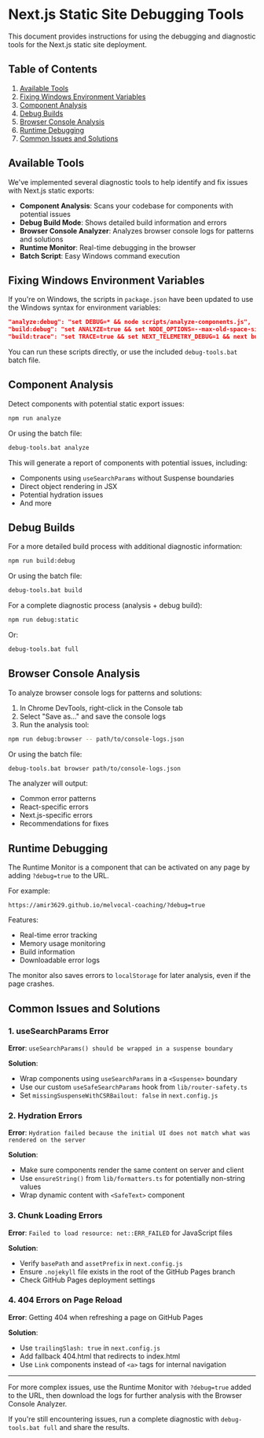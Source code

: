 # Next.js Static Site Debugging Tools

This document provides instructions for using the debugging and diagnostic tools for the Next.js static site deployment.

## Table of Contents

1. [Available Tools](#available-tools)
2. [Fixing Windows Environment Variables](#fixing-windows-environment-variables)
3. [Component Analysis](#component-analysis)
4. [Debug Builds](#debug-builds)
5. [Browser Console Analysis](#browser-console-analysis)
6. [Runtime Debugging](#runtime-debugging)
7. [Common Issues and Solutions](#common-issues-and-solutions)

## Available Tools

We've implemented several diagnostic tools to help identify and fix issues with Next.js static exports:

- **Component Analysis**: Scans your codebase for components with potential issues
- **Debug Build Mode**: Shows detailed build information and errors
- **Browser Console Analyzer**: Analyzes browser console logs for patterns and solutions
- **Runtime Monitor**: Real-time debugging in the browser
- **Batch Script**: Easy Windows command execution

## Fixing Windows Environment Variables

If you're on Windows, the scripts in `package.json` have been updated to use the Windows syntax for environment variables:

```json
"analyze:debug": "set DEBUG=* && node scripts/analyze-components.js",
"build:debug": "set ANALYZE=true && set NODE_OPTIONS=--max-old-space-size=4096 && next build",
"build:trace": "set TRACE=true && set NEXT_TELEMETRY_DEBUG=1 && next build",
```

You can run these scripts directly, or use the included `debug-tools.bat` batch file.

## Component Analysis

Detect components with potential static export issues:

```bash
npm run analyze
```

Or using the batch file:

```bash
debug-tools.bat analyze
```

This will generate a report of components with potential issues, including:
- Components using `useSearchParams` without Suspense boundaries
- Direct object rendering in JSX
- Potential hydration issues
- And more

## Debug Builds

For a more detailed build process with additional diagnostic information:

```bash
npm run build:debug
```

Or using the batch file:

```bash
debug-tools.bat build
```

For a complete diagnostic process (analysis + debug build):

```bash
npm run debug:static
```

Or:

```bash
debug-tools.bat full
```

## Browser Console Analysis

To analyze browser console logs for patterns and solutions:

1. In Chrome DevTools, right-click in the Console tab
2. Select "Save as..." and save the console logs
3. Run the analysis tool:

```bash
npm run debug:browser -- path/to/console-logs.json
```

Or using the batch file:

```bash
debug-tools.bat browser path/to/console-logs.json
```

The analyzer will output:
- Common error patterns
- React-specific errors
- Next.js-specific errors
- Recommendations for fixes

## Runtime Debugging

The Runtime Monitor is a component that can be activated on any page by adding `?debug=true` to the URL.

For example:
```
https://amir3629.github.io/melvocal-coaching/?debug=true
```

Features:
- Real-time error tracking
- Memory usage monitoring
- Build information
- Downloadable error logs

The monitor also saves errors to `localStorage` for later analysis, even if the page crashes.

## Common Issues and Solutions

### 1. useSearchParams Error

**Error**: `useSearchParams() should be wrapped in a suspense boundary`

**Solution**:
- Wrap components using `useSearchParams` in a `<Suspense>` boundary
- Use our custom `useSafeSearchParams` hook from `lib/router-safety.ts`
- Set `missingSuspenseWithCSRBailout: false` in `next.config.js`

### 2. Hydration Errors

**Error**: `Hydration failed because the initial UI does not match what was rendered on the server`

**Solution**:
- Make sure components render the same content on server and client
- Use `ensureString()` from `lib/formatters.ts` for potentially non-string values
- Wrap dynamic content with `<SafeText>` component

### 3. Chunk Loading Errors

**Error**: `Failed to load resource: net::ERR_FAILED` for JavaScript files

**Solution**:
- Verify `basePath` and `assetPrefix` in `next.config.js`
- Ensure `.nojekyll` file exists in the root of the GitHub Pages branch
- Check GitHub Pages deployment settings

### 4. 404 Errors on Page Reload

**Error**: Getting 404 when refreshing a page on GitHub Pages

**Solution**:
- Use `trailingSlash: true` in `next.config.js`
- Add fallback 404.html that redirects to index.html
- Use `Link` components instead of `<a>` tags for internal navigation

---

For more complex issues, use the Runtime Monitor with `?debug=true` added to the URL, then download the logs for further analysis with the Browser Console Analyzer.

If you're still encountering issues, run a complete diagnostic with `debug-tools.bat full` and share the results. 